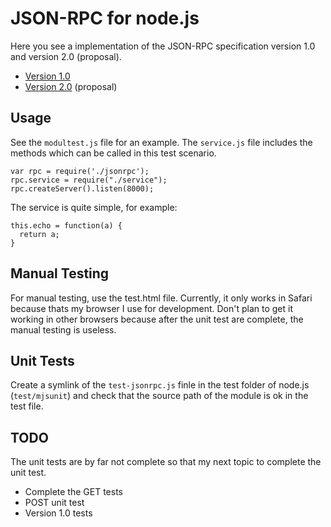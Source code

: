 # JSON-RPC for node.js
Here you see a implementation of the JSON-RPC specification version 1.0 and 
version 2.0 (proposal).
  * [Version 1.0](http://json-rpc.org/wiki/specification)
  * [Version 2.0](http://groups.google.com/group/json-rpc/web/json-rpc-1-2-proposal) (proposal)

## Usage
See the `modultest.js` file for an example. The `service.js` file includes the 
methods which can be called in this test scenario.

    var rpc = require('./jsonrpc');
    rpc.service = require("./service");
    rpc.createServer().listen(8000);

The service is quite simple, for example:

    this.echo = function(a) {
      return a;
    }

## Manual Testing
For manual testing, use the test.html file. Currently, it only works in Safari 
because thats my browser I use for development. Don't plan to get it working in 
other browsers because after the unit test are complete, the manual testing 
is useless.

## Unit Tests
Create a symlink of the `test-jsonrpc.js` finle in the test folder of node.js 
(`test/mjsunit`) and check that the source path of the module is ok in the test 
file.

## TODO
The unit tests are by far not complete so that my next topic to complete the 
unit test.
  * Complete the GET tests
  * POST unit test
  * Version 1.0 tests